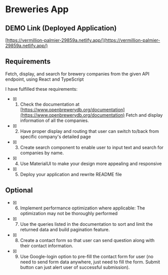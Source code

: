 # Breweries App

## DEMO Link (Deployed Application)
[https://vermillion-palmier-29859a.netlify.app/](https://vermillion-palmier-29859a.netlify.app/)

## Requirements
Fetch, display, and search for brewery companies from the given API endpoint, using React and TypeScript

I have fulfilled these requirements:

- [x] 1. Check the documentation at [https://www.openbrewerydb.org/documentation](https://www.openbrewerydb.org/documentation) Fetch and display information of all the companies.

- [x] 2. Have proper display and routing that user can switch to/back from specific company's detailed page

- [x] 3. Create search component to enable user to input text and search for companies by name.

- [x] 4. Use MaterialUI to make your design more appealing and responsive

- [x] 5. Deploy your application and rewrite README file

## Optional

- [x] 6. Implement performance optimization where applicable: The optimization may not be thoroughly performed
- [x] 7. Use the queries listed in the documentation to sort and limit the returned data and build pagination feature.

- [x] 8. Create a contact form so that user can send question along with their contact information.

- [x] 9. Use Google-login option to pre-fill the contact form for user (no need to send form data anywhere, just need to fill the form. Submit button can just alert user of successful submission).
